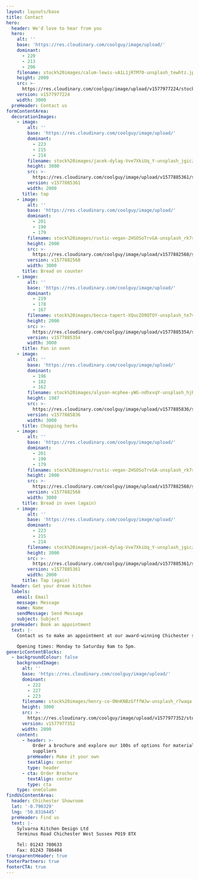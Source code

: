 ```yaml
---
layout: layouts/base
title: Contact
hero:
  header: We'd love to hear from you
  hero:
    alt: ''
    base: 'https://res.cloudinary.com/coolguy/image/upload/'
    dominant:
      - 220
      - 213
      - 206
    filename: stock%20images/calum-lewis-vA1L1jRTM70-unsplash_tewhtz.jpg
    height: 2000
    src: >-
      https://res.cloudinary.com/coolguy/image/upload/v1577977224/stock%20images/calum-lewis-vA1L1jRTM70-unsplash_tewhtz.jpg
    version: v1577977224
    width: 3000
  preHeader: Contact us
formContentArea:
  decorationImages:
    - image:
        alt: ''
        base: 'https://res.cloudinary.com/coolguy/image/upload/'
        dominant:
          - 223
          - 215
          - 214
        filename: stock%20images/jacek-dylag-Vve7XkiUq_Y-unsplash_jgiczh.jpg
        height: 3000
        src: >-
          https://res.cloudinary.com/coolguy/image/upload/v1577885361/stock%20images/jacek-dylag-Vve7XkiUq_Y-unsplash_jgiczh.jpg
        version: v1577885361
        width: 2000
      title: tap
    - image:
        alt: ''
        base: 'https://res.cloudinary.com/coolguy/image/upload/'
        dominant:
          - 201
          - 190
          - 179
        filename: stock%20images/rustic-vegan-2HSOSoTrvGA-unsplash_rk7s80.jpg
        height: 2000
        src: >-
          https://res.cloudinary.com/coolguy/image/upload/v1577882568/stock%20images/rustic-vegan-2HSOSoTrvGA-unsplash_rk7s80.jpg
        version: v1577882568
        width: 3000
      title: Bread on counter
    - image:
        alt: ''
        base: 'https://res.cloudinary.com/coolguy/image/upload/'
        dominant:
          - 219
          - 178
          - 167
        filename: stock%20images/becca-tapert-XQucZO9QTOY-unsplash_te7vpa.jpg
        height: 2000
        src: >-
          https://res.cloudinary.com/coolguy/image/upload/v1577885354/stock%20images/becca-tapert-XQucZO9QTOY-unsplash_te7vpa.jpg
        version: v1577885354
        width: 3000
      title: Pan in oven
    - image:
        alt: ''
        base: 'https://res.cloudinary.com/coolguy/image/upload/'
        dominant:
          - 196
          - 182
          - 162
        filename: stock%20images/alyson-mcphee-yWG-ndhxvqY-unsplash_hjbpe9.jpg
        height: 1987
        src: >-
          https://res.cloudinary.com/coolguy/image/upload/v1577885836/stock%20images/alyson-mcphee-yWG-ndhxvqY-unsplash_hjbpe9.jpg
        version: v1577885836
        width: 3000
      title: Chopping herbs
    - image:
        alt: ''
        base: 'https://res.cloudinary.com/coolguy/image/upload/'
        dominant:
          - 201
          - 190
          - 179
        filename: stock%20images/rustic-vegan-2HSOSoTrvGA-unsplash_rk7s80.jpg
        height: 2000
        src: >-
          https://res.cloudinary.com/coolguy/image/upload/v1577882568/stock%20images/rustic-vegan-2HSOSoTrvGA-unsplash_rk7s80.jpg
        version: v1577882568
        width: 3000
      title: Bread in oven (again)
    - image:
        alt: ''
        base: 'https://res.cloudinary.com/coolguy/image/upload/'
        dominant:
          - 223
          - 215
          - 214
        filename: stock%20images/jacek-dylag-Vve7XkiUq_Y-unsplash_jgiczh.jpg
        height: 3000
        src: >-
          https://res.cloudinary.com/coolguy/image/upload/v1577885361/stock%20images/jacek-dylag-Vve7XkiUq_Y-unsplash_jgiczh.jpg
        version: v1577885361
        width: 2000
      title: Tap (again)
  header: Get your dream kitchen
  labels:
    email: Email
    message: Message
    name: Name
    sendMessage: Send Message
    subject: Subject
  preHeader: Book an appointment
  text: |-
    Contact us to make an appointment at our award-winning Chichester showroom.

    Opening times: Monday to Saturday 9am to 5pm.
genericContentBlocks:
  - backgroundColour: false
    backgroundImage:
      alt: ''
      base: 'https://res.cloudinary.com/coolguy/image/upload/'
      dominant:
        - 222
        - 227
        - 223
      filename: stock%20images/henry-co-ONnKNBzGfffWJw-unsplash_r7waqa.jpg
      height: 3000
      src: >-
        https://res.cloudinary.com/coolguy/image/upload/v1577977352/stock%20images/henry-co-ONnKNBzGfffWJw-unsplash_r7waqa.jpg
      version: v1577977352
      width: 2000
    content:
      - header: >-
          Order a brochure and explore our 100s of options for materials and
          suppliers
        preHeader: Make it your own
        textAlign: center
        type: header
      - cta: Order Brochure
        textAlign: center
        type: cta
    type: oneColumn
findUsContentArea:
  header: Chichester Showroom
  lat: '-0.790329'
  lng: '50.8316445'
  preHeader: Find us
  text: |-
    Sylvarna Kitchen Design Ltd
    Terminus Road Chichester West Sussex PO19 8TX

    Tel: 01243 780633
    Fax: 01243 786404
transparentHeader: true
footerPartners: true
footerCTA: true
---
```


